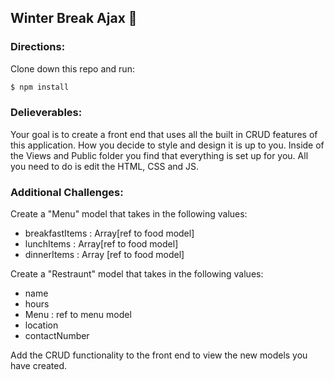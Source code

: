 ## Winter Break Ajax :christmas_tree:

### Directions: 

Clone down this repo and run:
```bash
$ npm install
```

### Delieverables: 

Your goal is to create a front end that uses all the built in CRUD features of this application. How you decide to style and design it is up to you. Inside of the Views and Public folder you find that everything is set up for you. All you need to do is edit the HTML, CSS and JS.

### Additional Challenges: 

Create a "Menu" model that takes in the following values:

- breakfastItems : Array[ref to food model]
- lunchItems : Array[ref to food model]
- dinnerItems : Array [ref to food model]

Create a "Restraunt" model that takes in the following values:

- name 
- hours
- Menu : ref to menu model
- location
- contactNumber

Add the CRUD functionality to the front end to view the new models you have created.